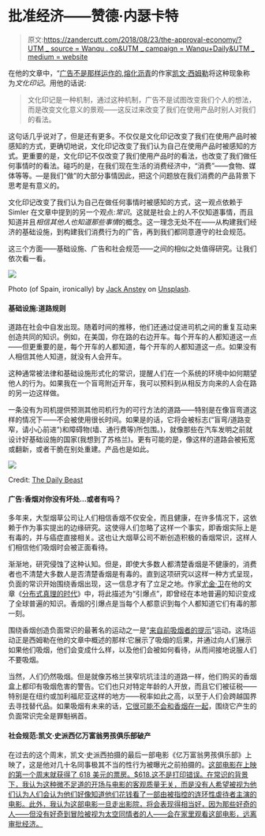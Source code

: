 # 批准经济——赞德·内瑟卡特

> 原文:[https://zandercutt.com/2018/08/23/the-approval-economy/?UTM _ source = Wanqu . co&UTM _ campaign = Wanqu+Daily&UTM _ medium = website](https://zandercutt.com/2018/08/23/the-approval-economy/?utm_source=wanqu.co&utm_campaign=Wanqu+Daily&utm_medium=website)

在他的文章中，“[广告不是那样运作的](https://meltingasphalt.com/ads-dont-work-that-way/),[熔化沥青](https://meltingasphalt.com/about/)的作家[凯文·西姆勒](https://medium.com/u/c0f744cff932)将这种现象称为*文化印记*。用他的话说:

> 文化印记是一种机制，通过这种机制，广告不是试图改变我们个人的想法，而是改变文化意义的景观——这反过来改变了我们在使用产品时别人对我们的看法。

这句话几乎说对了，但是还有更多。不仅仅是文化印记改变了我们在使用产品时被感知的方式，更确切地说，文化印记改变了我们认为自己在使用产品时被感知的方式。更重要的是，文化印记不仅改变了我们使用产品时的看法，也改变了我们做任何事情时的看法。碰巧的是，在我们现在生活的消费经济中，“消费”——食物、媒体等等。—是我们“做”的大部分事情因此，把这个问题放在我们消费的产品背景下思考是有意义的。

文化印记改变了我们认为自己在做任何事情时被感知的方式，这一观点依赖于 Simler 在文章中提到的另一个观点:*常识*。这就是社会上的人不仅知道事情，而且知道并且*相信其他人也知道那些事情*的概念。这一理念无处不在——从构建我们经济的基础设施，到构建我们消费行为的广告，再到我们都同意遵守的社会规范。

这三个方面——基础设施、广告和社会规范——之间的相似之处值得研究。让我们依次看一看。



![](../Images/7dab96868556b416c953e64b59b386eb.png)

Photo (of Spain, ironically) by [Jack Anstey](https://unsplash.com/photos/zS4lUqLEiNA) on [Unsplash](https://unsplash.com/).





#### 基础设施:道路规则

道路在社会中自发出现。随着时间的推移，他们还通过促进司机之间的重复互动来创造共同的知识。例如，在美国，你在路的右边开车。每个开车的人都知道这一点——但更重要的是，每个开车的人都知道，每个开车的人都知道这一点。如果没有人相信其他人知道，就没有人会开车。

这种通常被法律和基础设施形式化的常识，提醒人们在一个系统的环境中如何期望他人的行为。如果我在一个盲弯附近开车，我可以预料到从相反方向来的人会在路的另一边这样做。

一条没有为司机提供预测其他司机行为的可行方法的道路——特别是在像盲弯道这样的情况下——不会被使用很长时间。如果是的话，它将会被标志(“盲弯/道路变窄，请小心前进”)和障碍物(墙、通行费等)所包围。)，就像那些在汽车发明之前就设计好基础设施的国家(我想到了苏格兰)。更有可能的是，像这样的道路会被拓宽或翻新，或者干脆在别处重建。产品也是如此。



![](../Images/86744eb409db4bc987b2d3c7ecff11fd.png)

Credit: [The Daily Beast](https://www.thedailybeast.com/big-tobaccos-biggest-lies)





#### 广告:香烟对你没有坏处…或者有吗？

多年来，大型烟草公司让人们相信香烟不仅安全，而且健康，在许多情况下，这依赖于作为事实提出的边缘研究。这使得人们忽略了这样一个事实，即香烟实际上是有毒的，并与癌症直接相关。这也让大烟草公司不断创造积极的香烟常识，这样人们相信他们吸烟时会被正面看待。

渐渐地，研究侵蚀了这种认知。但是，即使大多数人都清楚香烟是不健康的，消费者也不清楚大多数人是否清楚香烟是有毒的。直到这项研究以这样一种方式呈现，负面的常识开始围绕香烟出现，这一信息才有了立足之地。作家[尤金·卫](https://medium.com/u/7ddc3c6aa0e6)在他的文章《[分布式真理的时代](http://www.eugenewei.com/blog/2017/6/28/the-truth-is-distributed)》中，将此描述为“引爆点”，即曾经在本地普遍的知识变成了全球普遍的知识。香烟的引爆点是当每个人都意识到每个人都知道它们有毒的那一刻。

围绕香烟创造负面常识的最著名的运动之一是“[来自前吸烟者的提示](https://youtu.be/5zWB4dLYChM)”运动。这场运动正是西姆勒在他的文章中概述的那样:它展示了吸烟的后果，并通过向人们展示如果他们吸烟，他们会变成什么样，以及他们会被如何看待，从而间接地说服人们不要吸烟。

当然，人们仍然吸烟。但是就像苏格兰狭窄坑坑洼洼的道路一样，他们购买的香烟盒上都印有吸烟危害的警告。它们也只对特定年龄的人开放，而且它们被征税——特别是在纽约或加利福尼亚这样的地方——税率如此之高，以至于人们会跨越国界去寻找替代品。如果吸烟有未来的话，[它很可能不会和香烟在一起](https://www.wired.com/2015/04/pax-juul-ecig/)，围绕它产生的负面常识完全是罪魁祸首。

#### 社会规范:凯文·史派西亿万富翁男孩俱乐部破产

在过去的这个周末，凯文·史派西拍摄的最后一部电影《亿万富翁男孩俱乐部》上映了，这是他对几十名同事极其不当的性行为被曝光之前拍摄的。[这部电影在上映的第一个周末就获得了 618 美元的票房。$618.这不是打印错误。在常识的背景下，我认为这种微不足道的开场与电影的客观质量无关，而是没有人希望被视为他们认为人们会认为他们好像知道他们花钱看了一部由被指控的连环性虐待者主演的电影。此外，我认为这部电影一旦走出影院，将会表现得相当好，因为那些好奇的人——但没有好奇到冒险被视为太空同情者的人——会在家里观看这部电影，远离审批经济。](https://www.hollywoodreporter.com/news/box-office-kevin-spaceys-billionaire-boys-club-opens-awful-618-1135899)